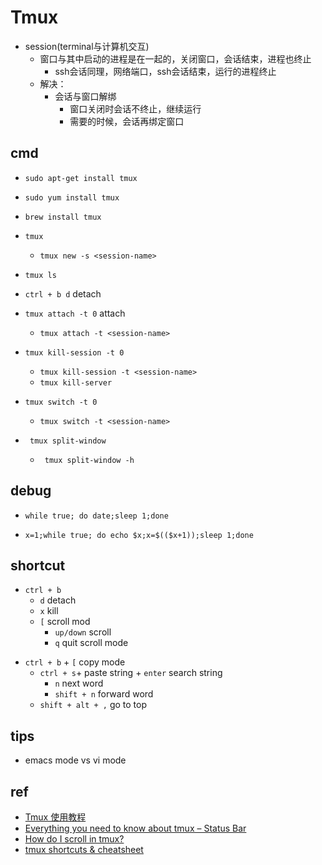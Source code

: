 # Tmux

+ session(terminal与计算机交互)
    + 窗口与其中启动的进程是在一起的，关闭窗口，会话结束，进程也终止
        + ssh会话同理，网络端口，ssh会话结束，运行的进程终止
    + 解决：
        + 会话与窗口解绑
            + 窗口关闭时会话不终止，继续运行
            + 需要的时候，会话再绑定窗口

## cmd
<!-- install -->
+ `sudo apt-get install tmux`
+ `sudo yum install tmux`
+ `brew install tmux`

+ `tmux`
    + `tmux new -s <session-name>`
+ `tmux ls`
+ `ctrl + b d` detach
+ `tmux attach -t 0` attach
    + `tmux attach -t <session-name>`

+ `tmux kill-session -t 0`
    + `tmux kill-session -t <session-name>`
    + `tmux kill-server`

+ `tmux switch -t 0`
    + `tmux switch -t <session-name>`


+ ` tmux split-window`
    + ` tmux split-window -h`

## debug
+ `while true; do date;sleep 1;done`

+ `x=1;while true; do echo $x;x=$(($x+1));sleep 1;done`

## shortcut
+ `ctrl + b`
    + `d` detach
    + `x` kill
    + `[`  scroll mod
        + `up/down` scroll
        + `q` quit scroll mode

<!-- copy mode -->
+ `ctrl + b` + `[` copy mode
    + `ctrl + s`+ paste string + `enter` search string
        + `n` next word
        + `shift + n` forward word
    + `shift + alt + ,` go to top

## tips
+  emacs mode vs vi mode

## ref
+ [Tmux 使用教程](https://www.ruanyifeng.com/blog/2019/10/tmux.html)
+ [Everything you need to know about tmux – Status Bar](https://arcolinux.com/everything-you-need-to-know-about-tmux-status-bar/)
+ [How do I scroll in tmux?](https://superuser.com/questions/209437/how-do-i-scroll-in-tmux)
+ [tmux shortcuts & cheatsheet](https://gist.github.com/MohamedAlaa/2961058)